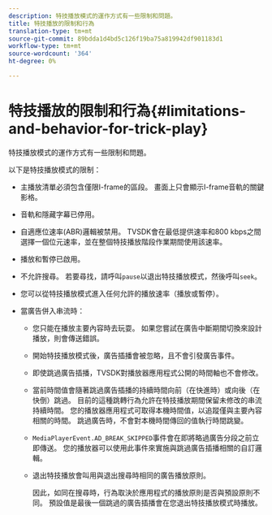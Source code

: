 ```yaml
---
description: 特技播放模式的運作方式有一些限制和問題。
title: 特技播放的限制和行為
translation-type: tm+mt
source-git-commit: 89bdda1d4bd5c126f19ba75a819942df901183d1
workflow-type: tm+mt
source-wordcount: '364'
ht-degree: 0%

---
```



# 特技播放的限制和行為{#limitations-and-behavior-for-trick-play}

特技播放模式的運作方式有一些限制和問題。

<!--<a id="section_8B88E281A0FA4661B4C2C70A0ABED57C"></a>-->

以下是特技播放模式的限制：

* 主播放清單必須包含僅限I-frame的區段。 畫面上只會顯示I-frame音軌的關鍵影格。
* 音軌和隱藏字幕已停用。
* 自適應位速率(ABR)邏輯被禁用。 TVSDK會在最低提供速率和800 kbps之間選擇一個位元速率，並在整個特技播放階段作業期間使用該速率。
* 播放和暫停已啟用。
* 不允許搜尋。 若要尋找，請呼叫`pause`以退出特技播放模式，然後呼叫`seek`。

* 您可以從特技播放模式進入任何允許的播放速率（播放或暫停）。
* 當廣告併入串流時：

   * 您只能在播放主要內容時去玩耍。 如果您嘗試在廣告中斷期間切換來設計播放，則會傳送錯誤。
   * 開始特技播放模式後，廣告插播會被忽略，且不會引發廣告事件。
   * 即使跳過廣告插播，TVSDK對播放器應用程式公開的時間軸也不會修改。
   * 當前時間值會隨著跳過廣告插播的持續時間向前（在快進時）或向後（在快倒）跳過。 目前的這種跳轉行為允許在特技播放期間保留未修改的串流持續時間。 您的播放器應用程式可取得本機時間值，以追蹤僅與主要內容相關的時間。 跳過廣告時，不會對本機時間傳回的值執行時間跳變。
   * `MediaPlayerEvent.AD_BREAK_SKIPPED`事件會在即將略過廣告分段之前立即傳送。 您的播放器可以使用此事件來實施與跳過廣告插播相關的自訂邏輯。
   * 退出特技播放會叫用與退出搜尋時相同的廣告播放原則。

      因此，如同在搜尋時，行為取決於應用程式的播放原則是否與預設原則不同。 預設值是最後一個跳過的廣告插播會在您退出特技播放模式時播放。

